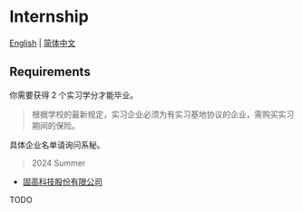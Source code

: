 # Internship

[English](./internship.md) | [简体中文](./internship_cn.md)

## Requirements

你需要获得 2 个实习学分才能毕业。

> 根据学校的最新规定，实习企业必须为有实习基地协议的企业，需购买实习期间的保险。

具体企业名单请询问系秘。

> 2024 Summer 

- [固高科技股份有限公司](./intern/googol.md)

TODO